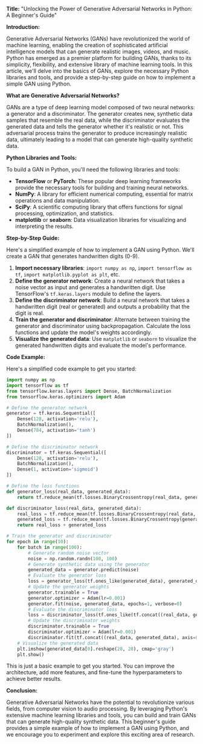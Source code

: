 **Title:** "Unlocking the Power of Generative Adversarial Networks in Python: A Beginner's Guide"

**Introduction:**

Generative Adversarial Networks (GANs) have revolutionized the world of machine learning, enabling the creation of sophisticated artificial intelligence models that can generate realistic images, videos, and music. Python has emerged as a premier platform for building GANs, thanks to its simplicity, flexibility, and extensive library of machine learning tools. In this article, we'll delve into the basics of GANs, explore the necessary Python libraries and tools, and provide a step-by-step guide on how to implement a simple GAN using Python.

**What are Generative Adversarial Networks?**

GANs are a type of deep learning model composed of two neural networks: a generator and a discriminator. The generator creates new, synthetic data samples that resemble the real data, while the discriminator evaluates the generated data and tells the generator whether it's realistic or not. This adversarial process trains the generator to produce increasingly realistic data, ultimately leading to a model that can generate high-quality synthetic data.

**Python Libraries and Tools:**

To build a GAN in Python, you'll need the following libraries and tools:

* **TensorFlow** or **PyTorch**: These popular deep learning frameworks provide the necessary tools for building and training neural networks.
* **NumPy**: A library for efficient numerical computing, essential for matrix operations and data manipulation.
* **SciPy**: A scientific computing library that offers functions for signal processing, optimization, and statistics.
* **matplotlib** or **seaborn**: Data visualization libraries for visualizing and interpreting the results.

**Step-by-Step Guide:**

Here's a simplified example of how to implement a GAN using Python. We'll create a GAN that generates handwritten digits (0-9).

1. **Import necessary libraries**: `import numpy as np`, `import tensorflow as tf`, `import matplotlib.pyplot as plt`, etc.
2. **Define the generator network**: Create a neural network that takes a noise vector as input and generates a handwritten digit. Use TensorFlow's `tf.keras.layers` module to define the layers.
3. **Define the discriminator network**: Build a neural network that takes a handwritten digit (real or generated) and outputs a probability that the digit is real.
4. **Train the generator and discriminator**: Alternate between training the generator and discriminator using backpropagation. Calculate the loss functions and update the model's weights accordingly.
5. **Visualize the generated data**: Use `matplotlib` or `seaborn` to visualize the generated handwritten digits and evaluate the model's performance.

**Code Example:**

Here's a simplified code example to get you started:
```python
import numpy as np
import tensorflow as tf
from tensorflow.keras.layers import Dense, BatchNormalization
from tensorflow.keras.optimizers import Adam

# Define the generator network
generator = tf.keras.Sequential([
    Dense(128, activation='relu'),
    BatchNormalization(),
    Dense(784, activation='tanh')
])

# Define the discriminator network
discriminator = tf.keras.Sequential([
    Dense(128, activation='relu'),
    BatchNormalization(),
    Dense(1, activation='sigmoid')
])

# Define the loss functions
def generator_loss(real_data, generated_data):
    return tf.reduce_mean(tf.losses.BinaryCrossentropy(real_data, generated_data))

def discriminator_loss(real_data, generated_data):
    real_loss = tf.reduce_mean(tf.losses.BinaryCrossentropy(real_data, tf.ones_like(real_data)))
    generated_loss = tf.reduce_mean(tf.losses.BinaryCrossentropy(generated_data, tf.zeros_like(generated_data)))
    return real_loss + generated_loss

# Train the generator and discriminator
for epoch in range(10):
    for batch in range(100):
        # Generate random noise vector
        noise = np.random.randn(100, 100)
        # Generate synthetic data using the generator
        generated_data = generator.predict(noise)
        # Evaluate the generator loss
        loss = generator_loss(tf.ones_like(generated_data), generated_data)
        # Update the generator weights
        generator.trainable = True
        generator.optimizer = Adam(lr=0.001)
        generator.fit(noise, generated_data, epochs=1, verbose=0)
        # Evaluate the discriminator loss
        loss = discriminator_loss(tf.ones_like(tf.concat((real_data, generated_data), axis=0)), tf.concat((tf.ones_like(tf.concat((real_data, generated_data), axis=0)), tf.zeros_like(tf.concat((real_data, generated_data), axis=0))), axis=0))
        # Update the discriminator weights
        discriminator.trainable = True
        discriminator.optimizer = Adam(lr=0.001)
        discriminator.fit(tf.concat((real_data, generated_data), axis=0), tf.concat((tf.ones_like(tf.concat((real_data, generated_data), axis=0)), tf.zeros_like(tf.concat((real_data, generated_data), axis=0))), axis=0), epochs=1, verbose=0)
    # Visualize the generated data
    plt.imshow(generated_data[0].reshape(28, 28), cmap='gray')
    plt.show()
```
This is just a basic example to get you started. You can improve the architecture, add more features, and fine-tune the hyperparameters to achieve better results.

**Conclusion:**

Generative Adversarial Networks have the potential to revolutionize various fields, from computer vision to audio processing. By leveraging Python's extensive machine learning libraries and tools, you can build and train GANs that can generate high-quality synthetic data. This beginner's guide provides a simple example of how to implement a GAN using Python, and we encourage you to experiment and explore this exciting area of research.